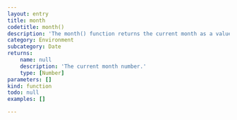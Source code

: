 ```yaml
---
layout: entry
title: month
codetitle: month()
description: 'The month() function returns the current month as a value from 1 - 12.'
category: Environment
subcategory: Date
returns:
    name: null
    description: 'The current month number.'
    type: [Number]
parameters: []
kind: function
todo: null
examples: []

---
```


